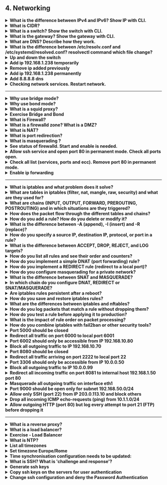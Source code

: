 ## 4. Networking

<details>
<summary><strong>What is the difference between IPv4 and IPv6? Show IP with CLI.</strong></summary>

IPv4 uses 32‑bit addresses and provides about 4.3 billion unique addresses.
IPv6 uses 128‑bit addresses and provides a vastly larger address space, along with improvements such as built‑in security (IPsec) and more efficient routing.

```bash
ip -c a
```
</details>

<details>
<summary><strong>What is CIDR?</strong></summary>

CIDR (Classless Inter‑Domain Routing) is a method of allocating IP addresses and routing them using a prefix and subnet mask (for example, 192.168.1.0/24).
</details>

<details>
<summary><strong>What is a switch? Show the switch with CLI.</strong></summary>

A switch is a network device that connects devices within the same network and forwards data only to the destination device.

```bash
ip link
```
</details>

<details>
<summary><strong>What is the gateway? Show the gateway with CLI.</strong></summary>

A gateway is a network device (often a router) that routes traffic from a local network to external networks, such as the internet.
 
```bash
ip route or route -n
```
</details>

<details>
<summary><strong>What are DNS? Describe how they work.</strong></summary>

DNS (Domain Name System) translates human-readable domain names (like www.example.com) into IP addresses that computers use to communicate. When you access a website, your system queries a DNS server, which returns the corresponding IP address.
</details>

<details>
<summary><strong>What is the difference between /etc/resolv.conf and /etc/systemd/resolved.conf? resolvectl command which file change?</strong></summary>

/etc/resolv.conf is the traditional (old) file where DNS resolver settings (nameservers, search domains) are stored. On systems not using systemd‑resolved, you edit this file directly. On systems where systemd‑resolved is active, this file is usually autogenerated and should not be modified manually.

Check:
```bash
systemctl is-active systemd-resolved
ls -l /etc/resolv.conf   # is there symlink?
```

/etc/systemd/resolved.conf is the configuration file for systemd‑resolved, which manages DNS resolution on modern Linux systems. When systemd‑resolved is active, DNS servers should be configured here (or in drop‑in files under /etc/systemd/resolved.conf.d/) instead of editing /etc/resolv.conf directly.

When using systemd‑resolved, the resolvectl (or systemd‑resolve) command changes the settings handled by systemd‑resolved and does not directly edit /etc/resolv.conf.
</details>

<details>
<summary><strong>Up and down the switch</strong></summary>

```bash
ip link help
ip link set ens33 up
ip link set ens33 down
```
</details>

<details>
<summary><strong>Add ip 192.168.1.238 temporarily</strong></summary>

```bash
ip addr add 192.168.1.238/24 dev ens33
```
</details>

<details>
<summary><strong>Remove ip added previously</strong></summary>

```bash
ip addr del 192.168.1.10/24 dev ens33
```
</details>

<details>
<summary><strong>Add ip 192.168.1.238 permanently</strong></summary>

```bash
sudo cp /usr/share/doc/netplan/examples/static_multiaddress.yaml /etc/netplan/
cd /etc/netplan
mv static_multiaddress.yaml   01_static_multiaddress.yaml
mv 01-network-manager-all.yaml 99-network-manager-all.yaml
vim 01_static_multiaddress.yaml
```

```yaml
network:
  version: 2
  renderer: networkd
  ethernets:
    ens33: # change with your interface
     addresses:
       - 192.168.1.155/24  # change with your primary ip
       - 192.168.1.120/24 # change with your secondary ip
     routes:
       - to: default
         via: 192.168.1.1  # change with your gateway ip
```

```bash
sudo netplan get
sudo netplan try
sudo netplan apply
```
</details>

<details>
<summary><strong>Add 8.8.8.8 dns</strong></summary>

```bash
systemctl is-active systemd-resolved
ls -l /etc/resolv.conf   # is there symlink? 

vi /etc/systemd/resolved.conf
DNS=8.8.8.8
resolvectl dns
dig localhost or 127.0.0.1 # or localhost's ip
```
</details>

<details>
<summary><strong>Checking network services. Restart network.</strong></summary>

```bash
systemctl status systemd-networkd
systemctl restart systemd-networkd
ping 8.8.8.8
traceroute 8.8.8.8
```
</details>

---

<details>
<summary><strong>Why use bridge mode?</strong></summary>

In bridge mode, a VM or container is attached to a virtual bridge that is itself connected to the physical network interface.
From the perspective of the external network, the VM or container appears as if it were a separate physical machine: it gets its own IP address from the LAN (usually via DHCP) and can communicate directly with other hosts.

Why it's useful:
The VM or container behaves like a normal host on the LAN.

It can be reached by other devices without additional NAT or port forwarding.

Practical example (VM):
In KVM/libvirt you can create a bridge br0 bound to your physical interface (e.g., eth0) and attach the VM's network interface to br0.
Inside the VM, running ip addr will show an IP in the same subnet as other hosts on your network.

Practical example (container):
In Docker, the default network type is bridge, where containers get private IPs and NAT to the outside.
You can also create a custom bridge network:
```bash
docker network create -d bridge mybridge
docker run --network mybridge ...
```

All containers attached to mybridge can communicate with each other as if they were on the same virtual LAN.
</details>

<details>
<summary><strong>Why use bond mode?</strong></summary>

Bond mode (also called link aggregation) lets you combine two or more physical network interfaces into a single logical interface.
The goals can be:
Increased bandwidth (e.g., two 1 Gbps NICs → up to 2 Gbps, depending on configuration and switch support).

Redundancy/failover: if one interface fails, the other keeps the connection alive without downtime.

Why it's useful:
Higher network availability (high availability).

Potentially higher throughput when supported by the switch and proper mode (e.g., LACP).

Practical example:
On a Linux server with two NICs (eth0 and eth1), you can configure a bond bond0 in 802.3ad (LACP) mode:
```
auto bond0
iface bond0 inet static
  address 192.168.1.50
  netmask 255.255.255.0
  bond-mode 802.3ad
  bond-miimon 100
  bond-slaves eth0 eth1
```

The server will use bond0 as a single interface, and if one NIC goes down, the other continues to serve traffic.
</details>

<details>
<summary><strong>What is a squid proxy?</strong></summary>

Squid is a caching and forwarding HTTP proxy server. It reduces bandwidth usage and improves response times by caching frequently accessed web content and can also be used to filter or control web access.
</details>

<details>
<summary><strong>Exercise Bridge and Bond</strong></summary>

We have two different network scenarios. Read carefully and decide which network configuration you would use in each case. Draw your solution with app.diagrams.net first, then configure it on the VMs.

**Scenario 1**
You have 4 servers.

Each server will run multiple virtual machines that must communicate with the physical LAN without NAT.

What kind of network configuration will you apply on these servers?
 (Hint: think about Layer‑2 forwarding and connecting VMs directly to the LAN.)

**Scenario 2**
You have 4 other servers.

Each server has two physical NICs connected to the same switch.

The goal is to increase link redundancy and failover support, and possibly increase bandwidth.

What kind of network configuration will you apply on these servers?
 (Hint: think about combining multiple interfaces for resilience.)

**Tasks**
For each scenario, choose the correct configuration (bridge or bond) and explain why.
Use https://app.diagrams.net/ to draw the network topology for each scenario.
Configure the chosen mode on your VMs.
</details>

<details>
<summary><strong>What is Firewall?</strong></summary>

A firewall is a system or software that controls incoming and outgoing network traffic based on predefined security rules. It acts as a barrier between a trusted internal network and untrusted external networks (such as the internet), allowing or blocking traffic depending on the rules configured.
</details>

<details>
<summary><strong>What is a firewalld zone? What is a DMZ?</strong></summary>

A firewalld zone is a set of predefined firewall rules applied based on interface or source address (e.g., public, internal, trusted).

A DMZ (demilitarized zone) is a network segment where services accessible from outside are placed, with limited access to the internal network.
</details>

<details>
<summary><strong>What is NAT?</strong></summary>

NAT (Network Address Translation) is a method that modifies network address information in packet headers while in transit, enabling multiple devices on a private network to share a single public IP address
</details>

<details>
<summary><strong>What is port redirection?</strong></summary>

Port redirection (also called port forwarding) is the process of forwarding traffic from one port to another, often from an external port on a firewall or router to an internal port on a specific host. For example, redirecting traffic from port 80 on a public interface to port 8080 on a local server.
</details>

<details>
<summary><strong>What is masquerading ?</strong></summary>

Masquerading is a type of NAT commonly used when the gateway's public IP address can change, for example on a dynamic internet connection.
With masquerading, the source IP address of outgoing packets is replaced with the current public IP of the gateway.
The gateway also tracks each connection, so when the response packets come back, it knows which internal device they belong to and forwards them correctly.
</details>

<details>
<summary><strong>See status of firewalld. Start and enable is needed.</strong></summary>

```bash
systemctl status firewalld
systemctl start firewalld
systemctl enable --now firewalld
```
</details>

<details>
<summary><strong>Allow ssh service and open port 80 in permanent mode. Check all ports open.</strong></summary>

```bash
firewall-cmd --add-service=ssh --permanent
firewall-cmd --reload
firewall-cmd --add-port=80/tcp --permanent
firewall-cmd --reload
firewall-cmd --list-ports
```
</details>

<details>
<summary><strong>Check all list (services, ports and ecc). Remove port 80 in permanent mode.</strong></summary>

```bash
firewall-cmd --list-all
firewall-cmd --remove-port=80/tcp --permanent
firewall-cmd --reload
firewall-cmd --list-ports
```
</details>

<details>
<summary><strong>Enable ip forwarding</strong></summary>

```bash
echo 'net.ipv4.ip_forward = 1' > /etc/sysctl.d/net_ipv_.ip_forward.conf
sysctl -p /etc/sysctl.d/net_ipv_.ip_forward.conf
sysctl -a | grep ip_forward
```
</details>

---

<details>
<summary><strong>What is iptables and what problem does it solve?</strong></summary>

iptables is a userspace utility to configure the Linux kernel firewall.
It filters network packets, performs NAT, and controls network traffic flow by applying rules in different tables and chains.
</details>

<details>
<summary><strong>What are tables in iptables (filter, nat, mangle, raw, security) and what are they used for?</strong></summary>

**filter**: Default table, used for packet filtering (ACCEPT, DROP, etc.).

**nat**: Used for network address translation (SNAT, DNAT, MASQUERADE, REDIRECT).

**mangle**: Used for specialized packet alteration (marking packets, changing TOS).

**raw**: Used to configure packets exempt from connection tracking.

**security**: Used for mandatory access control systems (SELinux, AppArmor).
</details>

<details>
<summary><strong>What are chains (INPUT, OUTPUT, FORWARD, PREROUTING, POSTROUTING) and in which situations are they triggered?</strong></summary>

**INPUT**: For packets destined to the local system.

**OUTPUT**: For packets generated by the local system.

**FORWARD**: For packets routed through the system (from one interface to another).

**PREROUTING**: Alters packets as soon as they arrive (before routing). Used in nat for DNAT or REDIRECT.

**POSTROUTING**: Alters packets before they leave the system (after routing). Used in nat for SNAT or MASQUERADE.
</details>

<details>
<summary><strong>How does the packet flow through the different tables and chains?</strong></summary>

A packet arriving from the network first hits PREROUTING (raw → mangle → nat), then gets routed:
If destined locally → goes to INPUT (mangle → filter).

If forwarded → goes to FORWARD (mangle → filter).

Locally generated packets go through OUTPUT (raw → mangle → nat → filter).
 Finally, all outgoing packets pass POSTROUTING (mangle → nat).

Important: PREROUTING and POSTROUTING rules are in the nat table.
They are not visible with iptables -L -n (which shows only the filter table).
To see them, use:
```bash
iptables -t nat -L -n
```
</details>

<details>
<summary><strong>How do you add a rule? How do you delete or modify it?</strong></summary>

Add: 
```bash
iptables -A INPUT -p tcp --dport 22 -j ACCEPT
```

Delete: 
```bash
iptables -D INPUT -p tcp --dport 22 -j ACCEPT
```

Insert at position: 
```bash
iptables -I INPUT 1 -p tcp --dport 22 -j ACCEPT
```
</details>

<details>
<summary><strong>What is the difference between -A (append), -I (insert) and -R (replace)?</strong></summary>

**-A**: Appends a rule at the end of the chain.

**-I**: Inserts a rule at a specific position (default position 1).

**-R**: Replaces an existing rule at a given position.
</details>

<details>
<summary><strong>How do you specify a source IP, destination IP, protocol, or port in a rule?</strong></summary>

Example:
```bash
iptables -A INPUT -p tcp -s 192.168.1.10 --dport 80 -j ACCEPT
```
Here: -s = source IP, --dport = destination port, -p = protocol.
</details>

<details>
<summary><strong>What is the difference between ACCEPT, DROP, REJECT, and LOG targets?</strong></summary>

**ACCEPT**: Allow the packet.

**DROP**: Silently discard the packet.

**REJECT**: Discard and send an error response (e.g., ICMP unreachable or TCP reset).

**LOG**: Log the packet but continue processing the chain.
</details>

<details>
<summary><strong>How do you list all rules and see their order and counters?</strong></summary>

```bash
iptables -L -v -n (filter table)
iptables -t nat -L -v -n (nat table)
```
</details>

<details>
<summary><strong>How do you implement a simple DNAT (port forwarding) rule?</strong></summary>

Forward external port 8080 to internal 192.168.1.100:80:
```bash
iptables -t nat -A PREROUTING -p tcp --dport 8080 -j DNAT --to-destination 192.168.1.100:80
```
Enable forwarding and allow in the FORWARD chain.
</details>

<details>
<summary><strong>How do you implement a REDIRECT rule (redirect to a local port)?</strong></summary>

Redirect all TCP traffic on port 6000 to local port 6001:
```bash
iptables -t nat -A PREROUTING -p tcp --dport 6000 -j REDIRECT --to-port 6001
```
</details>

<details>
<summary><strong>How do you configure masquerading for a private network?</strong></summary>

Example (assuming eth0 is WAN):
```bash
iptables -t nat -A POSTROUTING -o eth0 -j MASQUERADE
```
</details>

<details>
<summary><strong>What is the difference between SNAT and MASQUERADE?</strong></summary>

**SNAT**: Static source NAT, used with a known fixed public IP.

**MASQUERADE**: Dynamic source NAT, used when the public IP is dynamic (common on home connections).
</details>

<details>
<summary><strong>In which chain do you configure DNAT, REDIRECT or SNAT/MASQUERADE?</strong></summary>

**DNAT and REDIRECT**: in PREROUTING (nat table).

**SNAT/MASQUERADE**: in POSTROUTING (nat table).
</details>

<details>
<summary><strong>Are iptables rules persistent after a reboot?</strong></summary>

No, by default they are not persistent. You must save them with iptables-save and restore with iptables-restore, or use netfilter-persistent or distribution-specific mechanisms.
</details>

<details>
<summary><strong>How do you save and restore iptables rules?</strong></summary>

Save: 
```bash
iptables-save > /etc/iptables/rules.v4
```

Restore: 
```bash
iptables-restore < /etc/iptables/rules.v4
```
</details>

<details>
<summary><strong>What are the differences between iptables and nftables?</strong></summary>

nftables is the newer, unified packet filtering framework, replacing multiple tools (iptables, ip6tables, arptables, ebtables).
It has better performance, simpler syntax, and more features.
</details>

<details>
<summary><strong>How do you log packets that match a rule without dropping them?</strong></summary>

```bash
iptables -A INPUT -p tcp --dport 22 -j LOG --log-prefix "SSH attempt: "
```
</details>

<details>
<summary><strong>How do you test a rule before applying it to production?</strong></summary>

Apply it temporarily or in a test environment. You can also use iptables -C to check if a packet would match a rule.
</details>

<details>
<summary><strong>What is the impact of rule order on packet processing?</strong></summary>

Rules are evaluated in order within a chain. The first matching rule that decides a fate (ACCEPT/DROP/REJECT) stops further evaluation.
</details>

<details>
<summary><strong>How do you combine iptables with fail2ban or other security tools?</strong></summary>

fail2ban dynamically adds and removes iptables rules to block IPs showing malicious behavior (e.g., repeated failed logins).
</details>

<details>
<summary><strong>Port 5000 should be closed</strong></summary>

```bash
iptables -A INPUT -p tcp --dport 5000 -j DROP
```
</details>

<details>
<summary><strong>Redirect all traffic on port 6000 to local port 6001</strong></summary>

```bash
iptables -t nat -A PREROUTING -p tcp --dport 6000 -j REDIRECT --to-port 6001
```
</details>

<details>
<summary><strong>Port 6002 should only be accessible from IP 192.168.10.80</strong></summary>

```bash
iptables -A INPUT -p tcp --dport 6002 -s 192.168.10.80 -j ACCEPT
iptables -A INPUT -p tcp --dport 6002 -j DROP
```
</details>

<details>
<summary><strong>Block all outgoing traffic to IP 192.168.10.70</strong></summary>

```bash
iptables -A OUTPUT -d 192.168.10.70 -j DROP
```
</details>

<details>
<summary><strong>Port 8080 should be closed</strong></summary>

```bash
iptables -A INPUT -p tcp --dport 8080 -j DROP
```
</details>

<details>
<summary><strong>Redirect all traffic arriving on port 2222 to local port 22</strong></summary>

```bash
iptables -t nat -A PREROUTING -p tcp --dport 2222 -j REDIRECT --to-port 22
```
</details>

<details>
<summary><strong>Port 3306 should only be accessible from IP 10.0.0.50</strong></summary>

```bash
iptables -A INPUT -p tcp --dport 3306 -s 10.0.0.50 -j ACCEPT
iptables -A INPUT -p tcp --dport 3306 -j DROP
```
</details>

<details>
<summary><strong>Block all outgoing traffic to IP 10.0.0.99</strong></summary>

```bash
iptables -A OUTPUT -d 10.0.0.99 -j DROP
```
</details>

<details>
<summary><strong>Redirect all incoming traffic on port 8081 to internal host 192.168.1.50 port 80</strong></summary>

```bash
iptables -t nat -A PREROUTING -p tcp --dport 8081 -j DNAT --to-destination 192.168.1.50:80
iptables -A FORWARD -p tcp -d 192.168.1.50 --dport 80 -j ACCEPT
```
</details>

<details>
<summary><strong>Masquerade all outgoing traffic on interface eth1</strong></summary>

```bash
iptables -t nat -A POSTROUTING -o eth1 -j MASQUERADE
```
</details>

<details>
<summary><strong>Port 9000 should be open only for subnet 192.168.50.0/24</strong></summary>

```bash
iptables -A INPUT -p tcp --dport 9000 -s 192.168.50.0/24 -j ACCEPT
iptables -A INPUT -p tcp --dport 9000 -j DROP
```
</details>

<details>
<summary><strong>Allow only SSH (port 22) from IP 203.0.113.10 and block others</strong></summary>

```bash
iptables -A INPUT -p tcp --dport 22 -s 203.0.113.10 -j ACCEPT
iptables -A INPUT -p tcp --dport 22 -j DROP
```
</details>

<details>
<summary><strong>Drop all incoming ICMP echo-requests (ping) from 10.1.1.0/24</strong></summary>

```bash
iptables -A INPUT -p icmp --icmp-type echo-request -s 10.1.1.0/24 -j DROP
```
</details>

<details>
<summary><strong>Allow outgoing HTTP (port 80) but log every attempt to port 21 (FTP) before dropping it</strong></summary>

```bash
iptables -A OUTPUT -p tcp --dport 80 -j ACCEPT
iptables -A OUTPUT -p tcp --dport 21 -j LOG --log-prefix "FTP attempt: "
iptables -A OUTPUT -p tcp --dport 21 -j DROP
```
</details>

---

<details>
<summary><strong>What is a reverse proxy?</strong></summary>

A reverse proxy is a server that sits in front of one or more backend servers and forwards client requests to them. It hides the identity of the backend servers, can provide SSL termination, caching, compression, authentication, and can improve security by controlling access to the backend infrastructure.
</details>

<details>
<summary><strong>What is a load balancer?</strong></summary>

A load balancer is a system or device that distributes incoming network or application traffic across multiple servers. Its goal is to ensure no single server becomes overwhelmed, to improve responsiveness, increase availability, and provide fault tolerance.
</details>

<details>
<summary><strong>Exercise - Load Balancer</strong></summary>

Set up three backend web servers and one Nginx load balancer. Verify that requests are distributed across the backends.

**Environment**
Backend servers:
 192.168.1.101 (backend1)
 192.168.1.102 (backend2)
 192.168.1.103 (backend3)

Load balancer server:
 192.168.1.10

**Requirements**
Install and configure Apache on each backend with a unique page.

Install and configure Nginx on the load balancer as a reverse proxy with round‑robin load balancing.

Verify that requests to the load balancer are distributed to all backends.

**Steps**
1. Configure backend servers
On each backend:
```bash
sudo apt update
sudo apt install apache2 -y
```

Create a unique index page per backend, for example on backend1:
```bash
echo "<html><body><h1>This is backend1</h1></body></html>" | sudo tee /var/www/html/index.html
```
(Change the text on backend2 and backend3 accordingly.)
Restart Apache if necessary.

2. Configure the load balancer
On the load balancer server, install Nginx and configure it as a reverse proxy with round‑robin load balancing.
 Ensure that it proxies requests to all three backend servers.

3. Verification
Once configured, test by sending multiple HTTP requests to the load balancer and verify that responses are served alternately by backend1, backend2, and backend3.
</details>

<details>
<summary><strong>What is NTP?</strong></summary>

NTP (Network Time Protocol) is a protocol used to synchronize the clocks of computers and devices over a network. It ensures that all systems maintain accurate and consistent time, which is critical for logging, security, and time-sensitive operations.
</details>

<details>
<summary><strong>List all timezones</strong></summary>

```bash
timedatectl list-zones
```
</details>

<details>
<summary><strong>Set timezone Europe/Rome</strong></summary>

```bash
timedatectl set-timezone Europe/Rome
```
</details>

<details>
<summary><strong>Time synchronisation configuration needs to be updated:</strong></summary>

Set 0.pool.ntp.org and 1.pool.ntp.org as main NTP servers
Set ntp.ubuntu.com and 0.debian.pool.ntp.org as fallback NTP servers
The maximum poll interval should be 1000 seconds and the connection retry 20 seconds

```bash
vi /etc/systemd/timesyncd.conf
```

```ini
[Time]
NTP=0.pool.ntp.org 1.pool.ntp.org
FallbackNTP=ntp.ubuntu.com 0.debian.pool.ntp.org
#RootDistanceMaxSec=5
#PollIntervalMinSec=32
PollIntervalMaxSec=1000
```
</details>

<details>
<summary><strong>What is SSH? What is 'challenge and response'?</strong></summary>

SSH (Secure Shell) is a protocol used to securely access and manage remote systems over an unsecured network. It provides encrypted communication, authentication, and integrity checks, typically used for remote login (e.g., ssh user@host) and secure file transfers (scp, sftp).

Challenge and response is an authentication method where the server sends a challenge (such as a question, a code, or a cryptographic value) to the client, and the client must provide the correct response. The response often depends on a shared secret or a key. This mechanism is used to verify identity without directly transmitting passwords in clear text. For example, some multi-factor authentication systems or hardware tokens use challenge–response to enhance security.
</details>

<details>
<summary><strong>Generate ssh keys</strong></summary>

```bash
ssh-keygen
```
</details>

<details>
<summary><strong>Copy ssh keys on the servers for user authentication</strong></summary>

```bash
ssh-copy-id user@192.168.1.x
```
</details>

<details>
<summary><strong>Change ssh configuration and deny the Password Authentication</strong></summary>

```bash
vi /etc/ssh/ssh_config
PasswordAuthentication no
```

</details>
